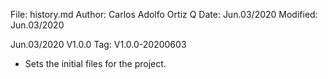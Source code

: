 File:     history.md
Author:   Carlos Adolfo Ortiz Q
Date:     Jun.03/2020
Modified: Jun.03/2020

Jun.03/2020 V1.0.0  Tag: V1.0.0-20200603
- Sets the initial files for the project.
